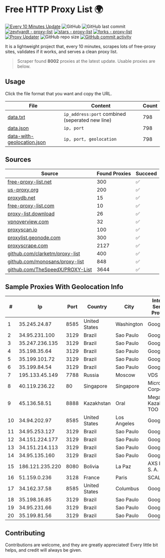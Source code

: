 
# Free HTTP Proxy List 🌍

[![Every 10 Minutes Update](https://github.com/mertguvencli/http-proxy-list/actions/workflows/main.yml/badge.svg?branch=main)](https://github.com/mertguvencli/http-proxy-list/actions/workflows/main.yml)
![GitHub](https://img.shields.io/github/license/mertguvencli/http-proxy-list)
![GitHub last commit](https://img.shields.io/github/last-commit/mertguvencli/http-proxy-list)
[![zevtyardt - proxy-list](https://img.shields.io/static/v1?label=zevtyardt&message=proxy-list&color=blue&logo=github)](https://github.com/zevtyardt/proxy-list "Go to GitHub repo")
[![stars - proxy-list](https://img.shields.io/github/stars/zevtyardt/proxy-list?style=social)](https://github.com/zevtyardt/proxy-list)
[![forks - proxy-list](https://img.shields.io/github/forks/zevtyardt/proxy-list?style=social)](https://github.com/zevtyardt/proxy-list)
[![Proxy Updater](https://github.com/zevtyardt/proxy-list/workflows/Proxy%20Updater/badge.svg)](https://github.com/zevtyardt/proxy-list/actions?query=workflow:"Proxy+Updater")
![GitHub repo size](https://img.shields.io/github/repo-size/zevtyardt/proxy-list)
[![GitHub commit activity](https://img.shields.io/github/commit-activity/m/zevtyardt/proxy-list?logo=commits)](https://github.com/zevtyardt/proxy-list/commits/main)

It is a lightweight project that, every 10 minutes, scrapes lots of free-proxy sites, validates if it works, and serves a clean proxy list.

> Scraper found **8002** proxies at the latest update. Usable proxies are below.

## Usage

Click the file format that you want and copy the URL.

|File|Content|Count|
|----|-------|-----|
|[data.txt](https://raw.githubusercontent.com/mertguvencli/http-proxy-list/main/proxy-list/data.txt)|`ip_address:port` combined (seperated new line)|798|
|[data.json](https://raw.githubusercontent.com/mertguvencli/http-proxy-list/main/proxy-list/data.json)|`ip, port`|798|
|[data-with-geolocation.json](https://raw.githubusercontent.com/mertguvencli/http-proxy-list/main/proxy-list/data-with-geolocation.json)|`ip, port, geolocation`|798|

## Sources

|Source|Found Proxies|Succeed|
|------|-------------|-------|
|[free-proxy-list.net](https://free-proxy-list.net)|300|✅|
|[us-proxy.org](https://www.us-proxy.org)|200|✅|
|[proxydb.net](http://proxydb.net)|15|✅|
|[free-proxy-list.com](https://free-proxy-list.com/?page=&port=&type%5B%5D=http&type%5B%5D=https&up_time=0&search=Search)|10|✅|
|[proxy-list.download](https://www.proxy-list.download/HTTP)|26|✅|
|[vpnoverview.com](https://vpnoverview.com/privacy/anonymous-browsing/free-proxy-servers)|32|✅|
|[proxyscan.io](https://www.proxyscan.io)|100|✅|
|[proxylist.geonode.com](https://proxylist.geonode.com/api/proxy-list?limit=300&page=1&sort_by=lastChecked&sort_type=desc&protocols=http,https)|300|✅|
|[proxyscrape.com](https://api.proxyscrape.com/v2/?request=displayproxies&protocol=http&timeout=10000&country=all&ssl=all&anonymity=all)|2127|✅|
|[github.com/clarketm/proxy-list](https://raw.githubusercontent.com/clarketm/proxy-list/master/proxy-list-raw.txt)|400|✅|
|[github.com/monosans/proxy-list](https://raw.githubusercontent.com/monosans/proxy-list/main/proxies/http.txt)|848|✅|
|[github.com/TheSpeedX/PROXY-List](https://raw.githubusercontent.com/TheSpeedX/PROXY-List/master/http.txt)|3644|✅|


## Sample Proxies With Geolocation Info

|#|Ip|Port|Country|City|Internet Service Provider|
|-|--|----|-------|----|-------------------------|
|1|35.245.24.87|8585|United States|Washington|Google LLC|
|2|34.95.231.100|3129|Brazil|Sao Paulo|Google LLC|
|3|35.247.236.135|3129|Brazil|Sao Paulo|Google LLC|
|4|35.198.35.64|3129|Brazil|Sao Paulo|Google LLC|
|5|35.199.101.72|3129|Brazil|Sao Paulo|Google LLC|
|6|35.199.84.54|3129|Brazil|Sao Paulo|Google LLC|
|7|195.133.45.149|7788|Russia|Moscow|VDS|
|8|40.119.236.22|80|Singapore|Singapore|Microsoft Corporation|
|9|45.136.58.51|8888|Kazakhstan|Oral|Megahost Kazakhstan TOO|
|10|34.94.202.97|8585|United States|Los Angeles|Google LLC|
|11|34.95.253.127|3129|Brazil|Sao Paulo|Google LLC|
|12|34.151.224.177|3129|Brazil|Sao Paulo|Google LLC|
|13|34.151.214.113|3129|Brazil|Sao Paulo|Google LLC|
|14|34.95.135.160|3129|Brazil|Sao Paulo|Google LLC|
|15|186.121.235.220|8080|Bolivia|La Paz|AXS Bolivia S. A.|
|16|51.159.0.236|3128|France|Paris|SCALEWAY|
|17|34.162.37.58|8585|United States|Columbus|Google LLC|
|18|35.198.16.85|3129|Brazil|Sao Paulo|Google LLC|
|19|34.95.231.66|3129|Brazil|Sao Paulo|Google LLC|
|20|35.199.81.56|3129|Brazil|Sao Paulo|Google LLC|



## Contributing

Contributions are welcome, and they are greatly appreciated! Every
little bit helps, and credit will always be given.

